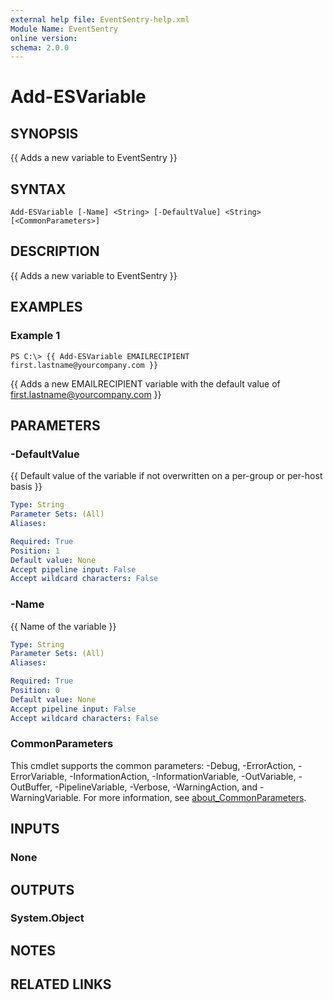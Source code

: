 ```yaml
---
external help file: EventSentry-help.xml
Module Name: EventSentry
online version:
schema: 2.0.0
---
```


# Add-ESVariable

## SYNOPSIS
{{ Adds a new variable to EventSentry }}

## SYNTAX

```
Add-ESVariable [-Name] <String> [-DefaultValue] <String> [<CommonParameters>]
```

## DESCRIPTION
{{ Adds a new variable to EventSentry }}

## EXAMPLES

### Example 1
```
PS C:\> {{ Add-ESVariable EMAILRECIPIENT first.lastname@yourcompany.com }}
```

{{ Adds a new EMAILRECIPIENT variable with the default value of first.lastname@yourcompany.com }}

## PARAMETERS

### -DefaultValue
{{ Default value of the variable if not overwritten on a per-group or per-host basis }}

```yaml
Type: String
Parameter Sets: (All)
Aliases:

Required: True
Position: 1
Default value: None
Accept pipeline input: False
Accept wildcard characters: False
```

### -Name
{{ Name of the variable }}

```yaml
Type: String
Parameter Sets: (All)
Aliases:

Required: True
Position: 0
Default value: None
Accept pipeline input: False
Accept wildcard characters: False
```

### CommonParameters
This cmdlet supports the common parameters: -Debug, -ErrorAction, -ErrorVariable, -InformationAction, -InformationVariable, -OutVariable, -OutBuffer, -PipelineVariable, -Verbose, -WarningAction, and -WarningVariable. For more information, see [about_CommonParameters](http://go.microsoft.com/fwlink/?LinkID=113216).

## INPUTS

### None
## OUTPUTS

### System.Object
## NOTES

## RELATED LINKS
